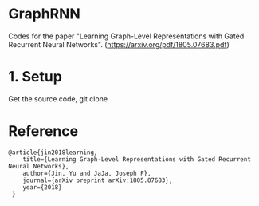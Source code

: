 # GraphRNN
Codes for the paper "Learning Graph-Level Representations with Gated Recurrent Neural Networks". (https://arxiv.org/pdf/1805.07683.pdf)

# 1. Setup

Get the source code,
    git clone 



# Reference
    @article{jin2018learning,
        title={Learning Graph-Level Representations with Gated Recurrent Neural Networks},
        author={Jin, Yu and JaJa, Joseph F},
        journal={arXiv preprint arXiv:1805.07683},
        year={2018}
     }
